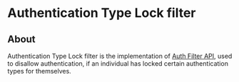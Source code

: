 # Authentication Type Lock filter
## About
Authentication Type Lock filter is the implementation of [Auth Filter API](), used to disallow authentication, if an individual has locked certain authentication types for themselves.
